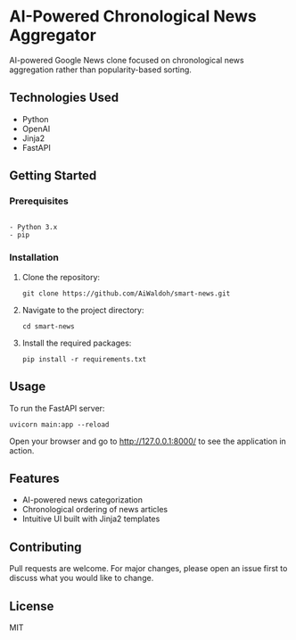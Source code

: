 <h1>AI-Powered Chronological News Aggregator</h1>
<p>AI-powered Google News clone focused on chronological news aggregation rather than popularity-based sorting.</p>

<h2>Technologies Used</h2>
<ul>
  <li>Python</li>
  <li>OpenAI</li>
  <li>Jinja2</li>
  <li>FastAPI</li>
</ul>

<h2>Getting Started</h2>

<h3>Prerequisites</h3>
<pre><code>
- Python 3.x
- pip
</code></pre>

<h3>Installation</h3>
<ol>
  <li>Clone the repository:</li>
  <pre><code>git clone https://github.com/AiWaldoh/smart-news.git</code></pre>
  <li>Navigate to the project directory:</li>
  <pre><code>cd smart-news</code></pre>
  <li>Install the required packages:</li>
  <pre><code>pip install -r requirements.txt</code></pre>
</ol>

<h2>Usage</h2>
<p>To run the FastAPI server:</p>
<pre><code>uvicorn main:app --reload</code></pre>
<p>Open your browser and go to <a href="http://127.0.0.1:8000/">http://127.0.0.1:8000/</a> to see the application in action.</p>

<h2>Features</h2>
<ul>
  <li>AI-powered news categorization</li>
  <li>Chronological ordering of news articles</li>
  <li>Intuitive UI built with Jinja2 templates</li>
</ul>

<h2>Contributing</h2>
<p>Pull requests are welcome. For major changes, please open an issue first to discuss what you would like to change.</p>

<h2>License</h2>
<p>MIT</p>
